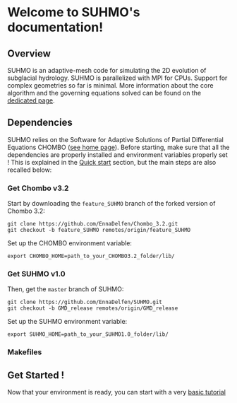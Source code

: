 # Welcome to SUHMO's documentation!


## Overview
SUHMO is an adaptive-mesh code for simulating the 2D evolution of subglacial hydrology. SUHMO is parallelized with MPI for CPUs. Support for complex geometries so far is minimal.
More information about the core algorithm and the governing equations solved can be found on the [dedicated page](https://ennadelfen.github.io/SUHMO/Model).


## Dependencies
SUHMO relies on the Software for Adaptive Solutions of Partial Differential Equations CHOMBO ([see home page](https://commons.lbl.gov/display/chombo/Chombo+-+Software+for+Adaptive+Solutions+of+Partial+Differential+Equations)).
Before starting, make sure that all the dependencies are properly installed and environment variables properly set ! This is explained in the [Quick start](https://ennadelfen.github.io/SUHMO/GettingStarted) section, but the main steps are also recalled below:

### Get Chombo v3.2
Start by downloading the `feature_SUHMO` branch of the forked version of Chombo 3.2:

```
git clone https://github.com/EnnaDelfen/Chombo_3.2.git
git checkout -b feature_SUHMO remotes/origin/feature_SUHMO
```

Set up the CHOMBO environment variable:
```
export CHOMBO_HOME=path_to_your_CHOMBO3.2_folder/lib/
```


### Get SUHMO v1.0
Then, get the `master` branch of SUHMO:

```
git clone https://github.com/EnnaDelfen/SUHMO.git
git checkout -b GMD_release remotes/origin/GMD_release
```

Set up the SUHMO environment variable:
```
export SUHMO_HOME=path_to_your_SUHMO1.0_folder/lib/
```


### Makefiles 


## Get Started !

Now that your environment is ready, you can start with a very [basic tutorial](https://ennadelfen.github.io/SUHMO/GettingStarted)
